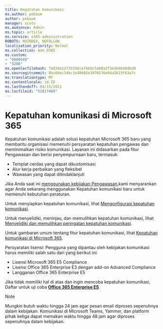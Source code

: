 ```yaml
---
title: Kepatuhan komunikasi
ms.author: pebaum
author: pebaum
manager: scotv
ms.audience: Admin
ms.topic: article
ms.service: o365-administration
ROBOTS: NOINDEX, NOFOLLOW
localization_priority: Normal
ms.collection: Adm_O365
ms.custom:
- "9000549"
- "3208"
ms.openlocfilehash: fe834e12f35550cef669c5a60a2f3e460648dbd0
ms.sourcegitcommit: 8bc60ec34bc1e40685e3976576e04a2623f63a7c
ms.translationtype: MT
ms.contentlocale: id-ID
ms.lasthandoff: 04/15/2021
ms.locfileid: "51817499"
---
```

# <a name="communication-compliance-in-microsoft-365"></a>Kepatuhan komunikasi di Microsoft 365

Kepatuhan komunikasi adalah solusi kepatuhan Microsoft 365 baru yang membantu organisasi memenuhi persyaratan kepatuhan pengawas dan meminimalkan risiko komunikasi. Layanan ini didasarkan pada fitur Pengawasan dan berisi penyempurnaan baru, termasuk:

- Templat cerdas yang dapat dikustomisasi
- Alur kerja perbaikan yang fleksibel
- Wawasan yang dapat ditindaklanjuti

Jika Anda saat ini [menggunakan kebijakan Pengawasan,](https://docs.microsoft.com/microsoft-365/compliance/supervision-policies)kami menyarankan agar Anda sekarang menggunakan Kepatuhan komunikasi baru untuk memenuhi kebutuhan peraturan.

Untuk menyiapkan kepatuhan komunikasi, lihat [Mengonfigurasi kepatuhan komunikasi](https://docs.microsoft.com/microsoft-365/compliance/communication-compliance-configure).

Untuk menyelidiki, meninjau, dan memulihkan kepatuhan komunikasi, lihat [Menyelidiki dan memulihkan peringatan kepatuhan komunikasi](https://docs.microsoft.com/microsoft-365/compliance/communication-compliance-investigate-remediate).

Untuk gambaran umum tentang fitur kepatuhan komunikasi, lihat [Kepatuhan komunikasi di Microsoft 365](https://docs.microsoft.com/microsoft-365/compliance/communication-compliance).

Persyaratan lisensi: Pengguna yang dipantau oleh kebijakan komunikasi harus memiliki salah satu dari yang berikut ini:

- Lisensi Microsoft 365 E5 Compliance
- Lisensi Office 365 Enterprise E3 dengan add-on Advanced Compliance
- Langganan Office 365 Enterprise E5

Jika tidak memiliki hal di atas dan ingin mencoba kepatuhan komunikasi, Daftar untuk uji coba **[Office 365 Enterprise E5](https://go.microsoft.com/fwlink/p/?LinkID=698279)**.

> [!NOTE]
> Mungkin butuh waktu hingga 24 jam agar pesan email diproses sepenuhnya dalam kebijakan. Komunikasi di Microsoft Teams, Yammer, dan platform pihak ketiga dapat memakan waktu hingga 48 jam agar diproses sepenuhnya dalam kebijakan.
